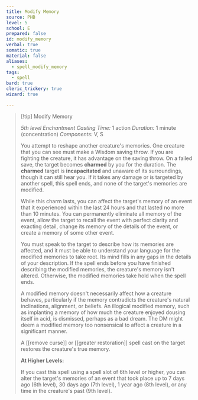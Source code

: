 ```yaml
---
title: Modify Memory
source: PHB
level: 5
school: E
prepared: false
id: modify_memory
verbal: true
somatic: true
material: false
aliases:
  - spell_modify_memory
tags:
  - spell
bard: true
cleric_trickery: true
wizard: true

---
```

>[!tip] Modify Memory
>
> *5th level Enchantment*
> *Casting Time:* 1 action
> *Duration:* 1 minute (concentration)
> *Components:* V, S
>
>You attempt to reshape another creature's memories. One creature that you can see must make a Wisdom saving throw. If you are fighting the creature, it has advantage on the saving throw. On a failed save, the target becomes **charmed** by you for the duration. The **charmed** target is **incapacitated** and unaware of its surroundings, though it can still hear you. If it takes any damage or is targeted by another spell, this spell ends, and none of the target's memories are modified.
>
>While this charm lasts, you can affect the target's memory of an event that it experienced within the last 24 hours and that lasted no more than 10 minutes. You can permanently eliminate all memory of the event, allow the target to recall the event with perfect clarity and exacting detail, change its memory of the details of the event, or create a memory of some other event.
>
>You must speak to the target to describe how its memories are affected, and it must be able to understand your language for the modified memories to take root. Its mind fills in any gaps in the details of your description. If the spell ends before you have finished describing the modified memories, the creature's memory isn't altered. Otherwise, the modified memories take hold when the spell ends.
>
>A modified memory doesn't necessarily affect how a creature behaves, particularly if the memory contradicts the creature's natural inclinations, alignment, or beliefs. An illogical modified memory, such as implanting a memory of how much the creature enjoyed dousing itself in acid, is dismissed, perhaps as a bad dream. The DM might deem a modified memory too nonsensical to affect a creature in a significant manner.
>
>A [[remove curse]] or [[greater restoration]] spell cast on the target restores the creature's true memory.
>
>**At Higher Levels:**
>
>If you cast this spell using a spell slot of 6th level or higher, you can alter the target's memories of an event that took place up to 7 days ago (6th level), 30 days ago (7th level), 1 year ago (8th level), or any time in the creature's past (9th level).
>

